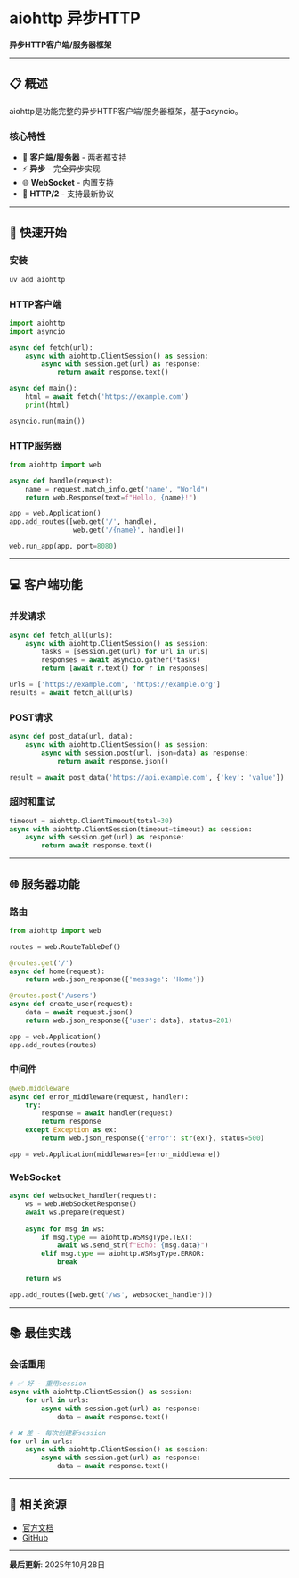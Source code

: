# aiohttp 异步HTTP

**异步HTTP客户端/服务器框架**

---

## 📋 概述

aiohttp是功能完整的异步HTTP客户端/服务器框架，基于asyncio。

### 核心特性

- 🔄 **客户端/服务器** - 两者都支持
- ⚡ **异步** - 完全异步实现
- 🌐 **WebSocket** - 内置支持
- 📡 **HTTP/2** - 支持最新协议

---

## 🚀 快速开始

### 安装

```bash
uv add aiohttp
```

### HTTP客户端

```python
import aiohttp
import asyncio

async def fetch(url):
    async with aiohttp.ClientSession() as session:
        async with session.get(url) as response:
            return await response.text()

async def main():
    html = await fetch('https://example.com')
    print(html)

asyncio.run(main())
```

### HTTP服务器

```python
from aiohttp import web

async def handle(request):
    name = request.match_info.get('name', "World")
    return web.Response(text=f"Hello, {name}!")

app = web.Application()
app.add_routes([web.get('/', handle),
                web.get('/{name}', handle)])

web.run_app(app, port=8080)
```

---

## 💻 客户端功能

### 并发请求

```python
async def fetch_all(urls):
    async with aiohttp.ClientSession() as session:
        tasks = [session.get(url) for url in urls]
        responses = await asyncio.gather(*tasks)
        return [await r.text() for r in responses]

urls = ['https://example.com', 'https://example.org']
results = await fetch_all(urls)
```

### POST请求

```python
async def post_data(url, data):
    async with aiohttp.ClientSession() as session:
        async with session.post(url, json=data) as response:
            return await response.json()

result = await post_data('https://api.example.com', {'key': 'value'})
```

### 超时和重试

```python
timeout = aiohttp.ClientTimeout(total=30)
async with aiohttp.ClientSession(timeout=timeout) as session:
    async with session.get(url) as response:
        return await response.text()
```

---

## 🌐 服务器功能

### 路由

```python
from aiohttp import web

routes = web.RouteTableDef()

@routes.get('/')
async def home(request):
    return web.json_response({'message': 'Home'})

@routes.post('/users')
async def create_user(request):
    data = await request.json()
    return web.json_response({'user': data}, status=201)

app = web.Application()
app.add_routes(routes)
```

### 中间件

```python
@web.middleware
async def error_middleware(request, handler):
    try:
        response = await handler(request)
        return response
    except Exception as ex:
        return web.json_response({'error': str(ex)}, status=500)

app = web.Application(middlewares=[error_middleware])
```

### WebSocket

```python
async def websocket_handler(request):
    ws = web.WebSocketResponse()
    await ws.prepare(request)
    
    async for msg in ws:
        if msg.type == aiohttp.WSMsgType.TEXT:
            await ws.send_str(f"Echo: {msg.data}")
        elif msg.type == aiohttp.WSMsgType.ERROR:
            break
    
    return ws

app.add_routes([web.get('/ws', websocket_handler)])
```

---

## 📚 最佳实践

### 会话重用

```python
# ✅ 好 - 重用session
async with aiohttp.ClientSession() as session:
    for url in urls:
        async with session.get(url) as response:
            data = await response.text()

# ❌ 差 - 每次创建新session
for url in urls:
    async with aiohttp.ClientSession() as session:
        async with session.get(url) as response:
            data = await response.text()
```

---

## 🔗 相关资源

- [官方文档](https://docs.aiohttp.org/)
- [GitHub](https://github.com/aio-libs/aiohttp)

---

**最后更新**: 2025年10月28日

